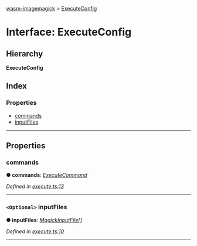 [wasm-imagemagick](../README.md) > [ExecuteConfig](../interfaces/executeconfig.md)

# Interface: ExecuteConfig

## Hierarchy

**ExecuteConfig**

## Index

### Properties

* [commands](executeconfig.md#commands)
* [inputFiles](executeconfig.md#inputfiles)

---

## Properties

<a id="commands"></a>

###  commands

**● commands**: *[ExecuteCommand](../#executecommand)*

*Defined in [execute.ts:13](https://github.com/KnicKnic/WASM-ImageMagick/blob/8afda0e/src/execute.ts#L13)*

___
<a id="inputfiles"></a>

### `<Optional>` inputFiles

**● inputFiles**: *[MagickInputFile](magickinputfile.md)[]*

*Defined in [execute.ts:10](https://github.com/KnicKnic/WASM-ImageMagick/blob/8afda0e/src/execute.ts#L10)*

___

